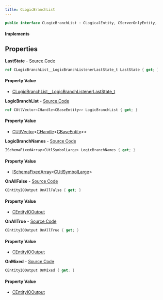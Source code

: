 ```yaml
---
title: CLogicBranchList
---
```


```csharp
public interface CLogicBranchList : CLogicalEntity, CServerOnlyEntity, CBaseEntity, CEntityInstance, ISchemaClass<CEntityInstance>, ISchemaClass<CBaseEntity>, ISchemaClass<CServerOnlyEntity>, ISchemaClass<CLogicalEntity>, ISchemaClass<CLogicBranchList>, ISchemaField, ISchemaClass, INativeHandle
```

#### Implements

## Properties

**LastState** - [Source Code](https://github.com/swiftly-solution/swiftlys2/blob/master/managed/src/SwiftlyS2.Generated/Schemas/Interfaces/CLogicBranchList.cs#L20)

```csharp
ref CLogicBranchList__LogicBranchListenerLastState_t LastState { get; }
```

#### Property Value

- [CLogicBranchList__LogicBranchListenerLastState_t](/docs/api/shared/schemadefinitions/clogicbranchlist__logicbranchlistenerlaststate_t)

**LogicBranchList** - [Source Code](https://github.com/swiftly-solution/swiftlys2/blob/master/managed/src/SwiftlyS2.Generated/Schemas/Interfaces/CLogicBranchList.cs#L18)

```csharp
ref CUtlVector<CHandle<CBaseEntity>> LogicBranchList { get; }
```

#### Property Value

- [CUtlVector](/docs/api/shared/natives/cutlvector-1)<[CHandle](/docs/api/shared/natives/chandle-1)<[CBaseEntity](/docs/api/shared/schemadefinitions/cbaseentity)>>

**LogicBranchNames** - [Source Code](https://github.com/swiftly-solution/swiftlys2/blob/master/managed/src/SwiftlyS2.Generated/Schemas/Interfaces/CLogicBranchList.cs#L16)

```csharp
ISchemaFixedArray<CUtlSymbolLarge> LogicBranchNames { get; }
```

#### Property Value

- [ISchemaFixedArray](/docs/api/shared/schemas/ischemafixedarray-1)<[CUtlSymbolLarge](/docs/api/shared/natives/cutlsymbollarge)>

**OnAllFalse** - [Source Code](https://github.com/swiftly-solution/swiftlys2/blob/master/managed/src/SwiftlyS2.Generated/Schemas/Interfaces/CLogicBranchList.cs#L24)

```csharp
CEntityIOOutput OnAllFalse { get; }
```

#### Property Value

- [CEntityIOOutput](/docs/api/shared/schemadefinitions/centityiooutput)

**OnAllTrue** - [Source Code](https://github.com/swiftly-solution/swiftlys2/blob/master/managed/src/SwiftlyS2.Generated/Schemas/Interfaces/CLogicBranchList.cs#L22)

```csharp
CEntityIOOutput OnAllTrue { get; }
```

#### Property Value

- [CEntityIOOutput](/docs/api/shared/schemadefinitions/centityiooutput)

**OnMixed** - [Source Code](https://github.com/swiftly-solution/swiftlys2/blob/master/managed/src/SwiftlyS2.Generated/Schemas/Interfaces/CLogicBranchList.cs#L26)

```csharp
CEntityIOOutput OnMixed { get; }
```

#### Property Value

- [CEntityIOOutput](/docs/api/shared/schemadefinitions/centityiooutput)

